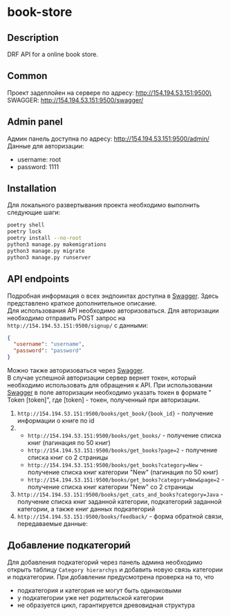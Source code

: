 # book-store

## Description

DRF API for a online book store.

## Common

Проект задеплойен на сервере по адресу: http://154.194.53.151:9500\
SWAGGER: http://154.194.53.151:9500/swagger/

## Admin panel

Админ панель доступна по адресу: http://154.194.53.151:9500/admin/
Данные для авторизации:

- username: root
- password: 1111

## Installation

Для локального развертывания проекта необходимо выполнить следующие шаги:

```bash
poetry shell
poetry lock
poetry install --no-root
python3 manage.py makemigrations
python3 manage.py migrate
python3 manage.py runserver
```

## API endpoints

Подробная информация о всех эндпоинтах доступна в [Swagger](http://154.194.53.151:9500/swagger/). Здесь представлено
краткое дополнительное описание.\
Для использования API необходимо авторизоваться.
Для авторизации необходимо отправить POST запрос на ```http://154.194.53.151:9500/signup/``` с данными:

```json
{
  "username": "username",
  "password": "password"
}
```

Можно также авторизоваться через [Swagger](http://154.194.53.151:9500/swagger/).\
В случае успешной авторизации сервер вернет токен, который необходимо использовать для обращения к API.
При использовании [Swagger](http://154.194.53.151:9500/swagger/) в поле авторизации необходимо указать токен в формате "
Token [token]", где [token] - токен, полученный при авторизации.

1. ```http://154.194.53.151:9500/books/get_book/{book_id}``` - получение информации о книге по id
2.
    - `http://154.194.53.151:9500/books/get_books/` - получение списка книг (пагинация по 50 книг)
    - `http://154.194.53.151:9500/books/get_books?page=2` - получение списка книг со 2 страницы
    - `http://154.194.53.151:9500/books/get_books?category=New` - получение списка книг категории "New" (пагинация по 50
      книг)
    - `http://154.194.53.151:9500/books/get_books?category=New&page=2` - получение списка книг категории "New" со 2
      страницы
3. `http://154.194.53.151:9500/books/get_cats_and_books?category=Java` - получение списка книг заданной категории,
   подкатегорий заданной категории, а также книг данных подкатегорий
4. `http://154.194.53.151:9500/books/feedback/` - форма обратной связи, передаваемые данные:

## Добавление подкатегорий

Для добавления подкатегорий через панель админа необходимо открыть таблицу `Category hierarchys` и добавить новую связь
категории и подкатегории.
При добавлении предусмотрена проверка на то, что
   - подкатегория и категория не могут быть одинаковыми
   - у подкатегории уже нет родительской категории
   - не образуется цикл, гарантируется древовидная структура